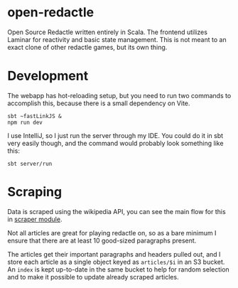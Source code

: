 # open-redactle

Open Source Redactle written entirely in Scala. The frontend utilizes Laminar for reactivity and basic state management.
This is not meant to an exact clone of other redactle games, but its own thing.

# Development

The webapp has hot-reloading setup, but you need to run two commands to accomplish this, because there is a small
dependency on Vite.

```shell
sbt ~fastLinkJS &
npm run dev
```

I use IntelliJ, so I just run the server through my IDE. You could do it in sbt very easily though, and the command
would probably look something like this:

```shell
sbt server/run
```

# Scraping

Data is scraped using the wikipedia API, you can see the main flow for this
in [scraper module](./scraper/src/main/scala/openredactle/scraper/main.scala).

Not all articles are great for playing redactle on, so as a bare minimum I ensure that there are at least 10 good-sized
paragraphs present.

The articles get their important paragraphs and headers pulled out, and I store each article as a single object keyed
as `articles/$i` in an S3 bucket. An `index` is kept up-to-date in the same bucket to help for random selection and
to make it possible to update already scraped articles.
